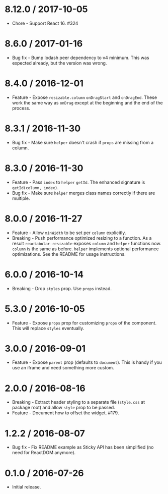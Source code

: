 8.12.0 / 2017-10-05
==================

  * Chore - Support React 16. #324

8.6.0 / 2017-01-16
==================

  * Bug fix - Bump lodash peer dependency to v4 minimum. This was expected already, but the version was wrong.

8.4.0 / 2016-12-01
==================

  * Feature - Expose `resizable.column` `onDragStart` and `onDragEnd`. These work the same way as `onDrag` except at the beginning and the end of the process.

8.3.1 / 2016-11-30
==================

  * Bug fix - Make sure `helper` doesn't crash if `props` are missing from a column.

8.3.0 / 2016-11-30
==================

  * Feature - Pass `index` to `helper` `getId`. The enhanced signature is `getId(column, index)`.
  * Bug fix - Make sure `helper` merges class names correctly if there are multiple.

8.0.0 / 2016-11-27
==================

  * Feature - Allow `minWidth` to be set per `column` explicitly.
  * Breaking - Push performance optimized resizing to a function. As a result `reactabular-resizable` exposes `column` and `helper` functions now. `column` is the same as before. `helper` implements optional performance optimizations. See the README for usage instructions.

6.0.0 / 2016-10-14
==================

  * Breaking - Drop `styles` prop. Use `props` instead.

5.3.0 / 2016-10-05
==================

  * Feature - Expose `props` prop for customizing `props` of the component. This will replace `styles` eventually.

3.0.0 / 2016-09-01
==================

  * Feature - Expose `parent` prop (defaults to `document`). This is handy if you use an iframe and need something more custom.

2.0.0 / 2016-08-16
==================

  * Breaking - Extract header styling to a separate file (`style.css` at package root) and allow `style` prop to be passed.
  * Feature - Document how to offset the widget. #179.

1.2.2 / 2016-08-07
==================

  * Bug fix - Fix README example as Sticky API has been simplified (no need for ReactDOM anymore).

0.1.0 / 2016-07-26
==================

  * Initial release.
